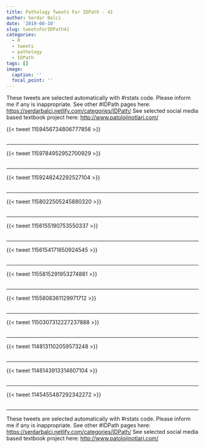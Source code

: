 ```yaml
---
title: Pathology Tweets For IDPath - 41
author: Serdar Balci
date: '2019-08-10'
slug: tweetsForIDPath41
categories:
  - R
  - tweets
  - pathology
  - IDPath
tags: []
image:
  caption: ''
  focal_point: ''
---
```



These tweets are selected automatically with #rstats code. Please inform me if any is inappropriate.
See other #IDPath pages here: https://serdarbalci.netlify.com/categories/IDPath/ 
See selected social media based textbook project here: http://www.patolojinotlari.com/

{{< tweet 1159456734806777856 >}}
<br>
<br>
<hr>
{{< tweet 1159784952952700929 >}}
<br>
<br>
<hr>
{{< tweet 1159248242292527104 >}}
<br>
<br>
<hr>
{{< tweet 1158022505245880320 >}}
<br>
<br>
<hr>
{{< tweet 1156155190753550337 >}}
<br>
<br>
<hr>
{{< tweet 1156154171650924545 >}}
<br>
<br>
<hr>
{{< tweet 1155815291953274881 >}}
<br>
<br>
<hr>
{{< tweet 1155808361129971712 >}}
<br>
<br>
<hr>
{{< tweet 1150307312227237888 >}}
<br>
<br>
<hr>
{{< tweet 1148131102059573248 >}}
<br>
<br>
<hr>
{{< tweet 1146143913314607104 >}}
<br>
<br>
<hr>
{{< tweet 1145455487292342272 >}}
<br>
<br>
<hr>


These tweets are selected automatically with #rstats code. Please inform me if any is inappropriate.
See other #IDPath pages here: https://serdarbalci.netlify.com/categories/IDPath/ 
See selected social media based textbook project here: http://www.patolojinotlari.com/
